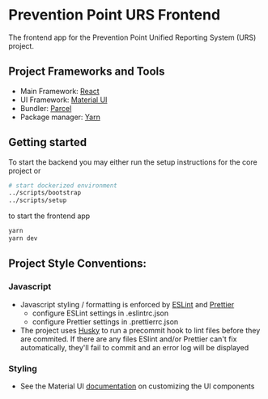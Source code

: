 # Prevention Point URS Frontend

The frontend app for the Prevention Point Unified Reporting System (URS) project.

## Project Frameworks and Tools

- Main Framework: [React](https://reactjs.org/)
- UI Framework: [Material UI](https://material-ui.com/)
- Bundler: [Parcel](https://parceljs.org/)
- Package manager: [Yarn](https://yarnpkg.com/)

## Getting started

To start the backend you may either run the setup instructions for the core project or

```bash
# start dockerized environment
../scripts/bootstrap
../scripts/setup
```

to start the frontend app

```bash
yarn
yarn dev
```

## Project Style Conventions:

### Javascript

- Javascript styling / formatting is enforced by [ESLint](https://eslint.org/) and [Prettier](https://prettier.io/)
  - configure ESLint settings in .eslintrc.json
  - configure Prettier settings in .prettierrc.json
- The project uses [Husky](https://github.com/typicode/husky) to run a precommit hook to lint files before they are commited. If there are any files ESlint and/or Prettier can't fix automatically, they'll fail to commit and an error log will be displayed

### Styling

- See the Material UI [documentation](https://material-ui.com/customization/components/) on customizing the UI components
